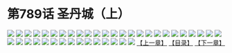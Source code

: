 # 第789话 圣丹城（上）
![](https://mhpic.xiaomingtaiji.net/comic/D/斗破苍穹/第789话F1_262455/1.jpg-zymk.middle.webp)
![](https://mhpic.xiaomingtaiji.net/comic/D/斗破苍穹/第789话F1_262455/2.jpg-zymk.middle.webp)
![](https://mhpic.xiaomingtaiji.net/comic/D/斗破苍穹/第789话F1_262455/3.jpg-zymk.middle.webp)
![](https://mhpic.xiaomingtaiji.net/comic/D/斗破苍穹/第789话F1_262455/4.jpg-zymk.middle.webp)
![](https://mhpic.xiaomingtaiji.net/comic/D/斗破苍穹/第789话F1_262455/5.jpg-zymk.middle.webp)
![](https://mhpic.xiaomingtaiji.net/comic/D/斗破苍穹/第789话F1_262455/6.jpg-zymk.middle.webp)
![](https://mhpic.xiaomingtaiji.net/comic/D/斗破苍穹/第789话F1_262455/7.jpg-zymk.middle.webp)
![](https://mhpic.xiaomingtaiji.net/comic/D/斗破苍穹/第789话F1_262455/8.jpg-zymk.middle.webp)
![](https://mhpic.xiaomingtaiji.net/comic/D/斗破苍穹/第789话F1_262455/9.jpg-zymk.middle.webp)
![](https://mhpic.xiaomingtaiji.net/comic/D/斗破苍穹/第789话F1_262455/10.jpg-zymk.middle.webp)
![](https://mhpic.xiaomingtaiji.net/comic/D/斗破苍穹/第789话F1_262455/11.jpg-zymk.middle.webp)
![](https://mhpic.xiaomingtaiji.net/comic/D/斗破苍穹/第789话F1_262455/12.jpg-zymk.middle.webp)
![](https://mhpic.xiaomingtaiji.net/comic/D/斗破苍穹/第789话F1_262455/13.jpg-zymk.middle.webp)
![](https://mhpic.xiaomingtaiji.net/comic/D/斗破苍穹/第789话F1_262455/14.jpg-zymk.middle.webp)
![](https://mhpic.xiaomingtaiji.net/comic/D/斗破苍穹/第789话F1_262455/15.jpg-zymk.middle.webp)
![](https://mhpic.xiaomingtaiji.net/comic/D/斗破苍穹/第789话F1_262455/16.jpg-zymk.middle.webp)
![](https://mhpic.xiaomingtaiji.net/comic/D/斗破苍穹/第789话F1_262455/17.jpg-zymk.middle.webp)
![](https://mhpic.xiaomingtaiji.net/comic/D/斗破苍穹/第789话F1_262455/18.jpg-zymk.middle.webp)
![](https://mhpic.xiaomingtaiji.net/comic/D/斗破苍穹/第789话F1_262455/19.jpg-zymk.middle.webp)
![](https://mhpic.xiaomingtaiji.net/comic/D/斗破苍穹/第789话F1_262455/20.jpg-zymk.middle.webp)
![](https://mhpic.xiaomingtaiji.net/comic/D/斗破苍穹/第789话F1_262455/21.jpg-zymk.middle.webp)
![](https://mhpic.xiaomingtaiji.net/comic/D/斗破苍穹/第789话F1_262455/22.jpg-zymk.middle.webp)
![](https://mhpic.xiaomingtaiji.net/comic/D/斗破苍穹/第789话F1_262455/23.jpg-zymk.middle.webp)
![](https://mhpic.xiaomingtaiji.net/comic/D/斗破苍穹/第789话F1_262455/24.jpg-zymk.middle.webp)
![](https://mhpic.xiaomingtaiji.net/comic/D/斗破苍穹/第789话F1_262455/25.jpg-zymk.middle.webp)
![](https://mhpic.xiaomingtaiji.net/comic/D/斗破苍穹/第789话F1_262455/26.jpg-zymk.middle.webp)
![](https://mhpic.xiaomingtaiji.net/comic/D/斗破苍穹/第789话F1_262455/27.jpg-zymk.middle.webp)
![](https://mhpic.xiaomingtaiji.net/comic/D/斗破苍穹/第789话F1_262455/28.jpg-zymk.middle.webp)
![](https://mhpic.xiaomingtaiji.net/comic/D/斗破苍穹/第789话F1_262455/29.jpg-zymk.middle.webp)
![](https://mhpic.xiaomingtaiji.net/comic/D/斗破苍穹/第789话F1_262455/30.jpg-zymk.middle.webp)
![](https://mhpic.xiaomingtaiji.net/comic/D/斗破苍穹/第789话F1_262455/31.jpg-zymk.middle.webp)
![](https://mhpic.xiaomingtaiji.net/comic/D/斗破苍穹/第789话F1_262455/32.jpg-zymk.middle.webp)
![](https://mhpic.xiaomingtaiji.net/comic/D/斗破苍穹/第789话F1_262455/33.jpg-zymk.middle.webp)
![](https://mhpic.xiaomingtaiji.net/comic/D/斗破苍穹/第789话F1_262455/34.jpg-zymk.middle.webp)
![](https://mhpic.xiaomingtaiji.net/comic/D/斗破苍穹/第789话F1_262455/35.jpg-zymk.middle.webp)
![](https://mhpic.xiaomingtaiji.net/comic/D/斗破苍穹/第789话F1_262455/36.jpg-zymk.middle.webp)
![](https://mhpic.xiaomingtaiji.net/comic/D/斗破苍穹/第789话F1_262455/37.jpg-zymk.middle.webp)
![](https://mhpic.xiaomingtaiji.net/comic/D/斗破苍穹/第789话F1_262455/38.jpg-zymk.middle.webp)
![](https://mhpic.xiaomingtaiji.net/comic/D/斗破苍穹/第789话F1_262455/39.jpg-zymk.middle.webp)
![](https://mhpic.xiaomingtaiji.net/comic/D/斗破苍穹/第789话F1_262455/40.jpg-zymk.middle.webp)
[【上一章】](./792.md)
[【目录】](./READMD.md)
[【下一章】](./794.md)

